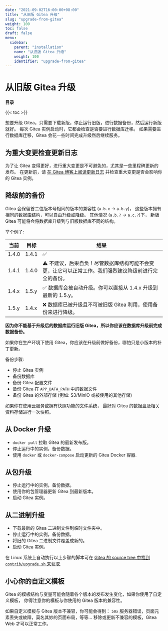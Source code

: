 ```yaml
---
date: "2021-09-02T16:00:00+08:00"
title: "从旧版 Gitea 升级"
slug: "upgrade-from-gitea"
weight: 100
toc: false
draft: false
menu:
  sidebar:
    parent: "installation"
    name: "从旧版 Gitea 升级"
    weight: 100
    identifier: "upgrade-from-gitea"
---
```


# 从旧版 Gitea 升级

**目录**

{{< toc >}}

想要升级 Gitea，只需要下载新版，停止运行旧版，进行数据备份，然后运行新版就好。
每次 Gitea 实例启动时，它都会检查是否要进行数据库迁移。
如果需要进行数据库迁移，Gitea 会花一些时间完成升级然后继续服务。

## 为重大变更检查更新日志

为了让 Gitea 变得更好，进行重大变更是不可避免的，尤其是一些里程碑更新的发布。
在更新前，请 [在 Gitea 博客上阅读更新日志](https://blog.gitea.io/)
并检查重大变更是否会影响你的 Gitea 实例。

## 降级前的备份

Gitea 会保留首二位版本号相同的版本的兼容性 (`a.b.x` -> `a.b.y`)，
这些版本拥有相同的数据库结构，可以自由升级或降级。
其他情况 (`a.b.?` -> `a.c.?`)下，
新版 Gitea 可能将会将数据库升级到与旧版数据库不同的结构。

举个例子:

| 当前  | 目标  | 结果                                                                                                 |
| ----- | ----- | ---------------------------------------------------------------------------------------------------- |
| 1.4.0 | 1.4.1 | ✅                                                                                                    |
| 1.4.1 | 1.4.0 | ⚠️ 不建议，后果自负！尽管数据库结构可能不会变更，让它可以正常工作。我们强烈建议降级前进行完全的备份。 |
| 1.4.x | 1.5.y | ✅ 数据库会被自动升级。你可以直接从 1.4.x 升级到最新的 1.5.y。                                        |
| 1.5.y | 1.4.x | ❌ 数据库已被升级且不可被旧版 Gitea 利用，使用备份来进行降级。                                        |

**因为你不能基于升级后的数据库运行旧版 Gitea，所以你应该在数据库升级前完成数据备份。**

如果你在生产环境下使用 Gitea，你应该在升级前做好备份，哪怕只是小版本的补丁更新。

备份步骤:

* 停止 Gitea 实例
* 备份数据库
* 备份 Gitea 配置文件
* 备份 Gitea 在 `APP_DATA_PATH` 中的数据文件
* 备份 Gitea 的外部存储 (例如: S3/MinIO 或被使用的其他存储)

如果你在使用云服务或拥有快照功能的文件系统，
最好对 Gitea 的数据盘及相关资料存储进行一次快照。

## 从 Docker 升级

* `docker pull` 拉取 Gitea 的最新发布版。
* 停止运行中的实例，备份数据。
* 使用 `docker` 或 `docker-compose` 启动更新的 Gitea Docker 容器.

## 从包升级

* 停止运行中的实例，备份数据。
* 使用你的包管理器更新 Gitea 到最新版本。
* 启动 Gitea 实例。

## 从二进制升级

* 下载最新的 Gitea 二进制文件到临时文件夹中。
* 停止运行中的实例，备份数据。
* 将旧的 Gitea 二进制文件覆盖成新的。
* 启动 Gitea 实例。

在 Linux 系统上自动执行以上步骤的脚本可在 [Gitea 的 source tree 中找到 `contrib/upgrade.sh` 来获取](https://github.com/go-gitea/gitea/blob/main/contrib/upgrade.sh).

## 小心你的自定义模板

Gitea 的模板结构与变量可能会随着各个版本的发布发生变化，如果你使用了自定义模板，
你得注意你的模板与你使用的 Gitea 版本的兼容性。

如果自定义模板与 Gitea 版本不兼容，你可能会得到：
`50x` 服务器错误，页面元素丢失或故障，莫名其妙的页面布局，等等…
移除或更新不兼容的模板，Gitea Web 才可以正常工作。